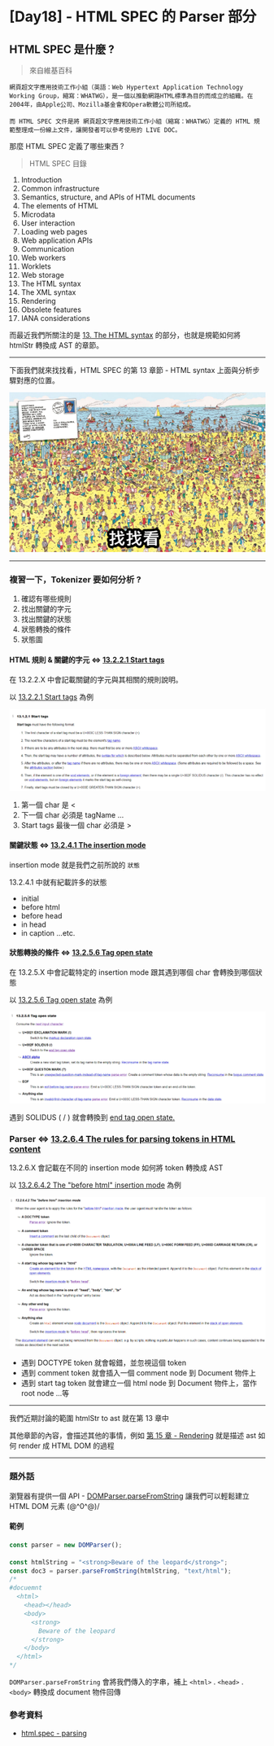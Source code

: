 # [Day18] - HTML SPEC 的 Parser 部分

## HTML SPEC 是什麼 ?

> 來自維基百科
```
網頁超文字應用技術工作小組（英語：Web Hypertext Application Technology Working Group，縮寫：WHATWG），是一個以推動網路HTML標準為目的而成立的組織。在2004年，由Apple公司、Mozilla基金會和Opera軟體公司所組成。

而 HTML SPEC 文件是將 網頁超文字應用技術工作小組（縮寫：WHATWG）定義的 HTML 規範整理成一份線上文件，讓開發者可以參考使用的 LIVE DOC。
```

那麼 HTML SPEC 定義了哪些東西 ?

> HTML SPEC 目錄
1. Introduction
2. Common infrastructure
3. Semantics, structure, and APIs of HTML documents
4. The elements of HTML
5. Microdata
6. User interaction
7. Loading web pages
8. Web application APIs
9. Communication
10. Web workers
11. Worklets
12. Web storage
13. The HTML syntax
14. The XML syntax
15. Rendering
16. Obsolete features
17. IANA considerations

而最近我們所關注的是 [13. The HTML syntax](https://html.spec.whatwg.org/multipage/syntax.html#syntax) 的部分，也就是規範如何將 htmlStr 轉換成 AST 的章節。

----

下面我們就來找找看，HTML SPEC 的第 13 章節 - HTML syntax 上面與分析步驟對應的位置。

![找找看](https://raw.githubusercontent.com/andrew781026/ithome_ironman_2022/main/day-18/find.png)

---

### 複習一下，Tokenizer 要如何分析 ?

1. 確認有哪些規則
2. 找出關鍵的字元
3. 找出關鍵的狀態
4. 狀態轉換的條件
5. 狀態圖

#### HTML 規則 & 關鍵的字元 <=> [13.2.2.1 Start tags](https://html.spec.whatwg.org/multipage/syntax.html#start-tags)

在 13.2.2.X 中會記載關鍵的字元與其相關的規則說明。

以 [13.2.2.1 Start tags](https://html.spec.whatwg.org/multipage/syntax.html#start-tags) 為例

![start-tags](https://raw.githubusercontent.com/andrew781026/ithome_ironman_2022/main/day-18/start-tags.png)

1. 第一個 char 是 <
2. 下一個 char 必須是 tagName
...
7. Start tags 最後一個 char 必須是 >

#### 關鍵狀態 <=> [13.2.4.1 The insertion mode](https://html.spec.whatwg.org/multipage/parsing.html#the-insertion-mode)

insertion mode 就是我們之前所說的 `狀態`

13.2.4.1 中就有紀載許多的狀態

- initial
- before html
- before head
- in head
- in caption ...etc.

#### 狀態轉換的條件 <=> [13.2.5.6 Tag open state](https://html.spec.whatwg.org/multipage/parsing.html#tag-open-state)

在 13.2.5.X 中會記載特定的 insertion mode 跟其遇到哪個 char 會轉換到哪個狀態

以 [13.2.5.6 Tag open state](https://html.spec.whatwg.org/multipage/parsing.html#tag-open-state) 為例

![tag-open-state](https://raw.githubusercontent.com/andrew781026/ithome_ironman_2022/main/day-18/tag-open-state.png)

遇到 SOLIDUS ( / ) 就會轉換到 [end tag open state.](https://html.spec.whatwg.org/multipage/parsing.html#end-tag-open-state)

### Parser <=> [13.2.6.4 The rules for parsing tokens in HTML content](https://html.spec.whatwg.org/multipage/parsing.html#parsing-main-inhtml)

13.2.6.X 會記載在不同的 insertion mode 如何將 token 轉換成 AST

以 [13.2.6.4.2 The "before html" insertion mode](https://html.spec.whatwg.org/multipage/parsing.html#the-before-html-insertion-mode) 為例

![before-html-parse](https://raw.githubusercontent.com/andrew781026/ithome_ironman_2022/main/day-18/before-html-parse.png)

- 遇到 DOCTYPE token 就會報錯，並忽視這個 token
- 遇到 comment token 就會插入一個 comment node 到 Document 物件上
- 遇到 start tag token <html> 就會建立一個 html node 到 Document 物件上，當作 root node ...等

--- 

我們近期討論的範圍 htmlStr to ast 就在第 13 章中

其他章節的內容，會描述其他的事情，例如 [第 15 章 - Rendering](https://html.spec.whatwg.org/multipage/#toc-rendering) 就是描述 ast 如何 render 成 HTML DOM 的過程

---

### 題外話

瀏覽器有提供一個 API - [DOMParser.parseFromString](https://developer.mozilla.org/en-US/docs/Web/API/DOMParser/parseFromString) 
讓我們可以輕鬆建立 HTML DOM 元素 (@^0^@)/

#### 範例

```javascript
const parser = new DOMParser();

const htmlString = "<strong>Beware of the leopard</strong>";
const doc3 = parser.parseFromString(htmlString, "text/html");
/* 
#docuemnt
  <html>
    <head></head>
    <body>
      <strong>
        Beware of the leopard
      </strong>
    </body>
  </html>
*/
```

`DOMParser.parseFromString` 會將我們傳入的字串，補上 `<html>` . `<head>` . `<body>` 轉換成 document 物件回傳

### 參考資料

- [html.spec - parsing](https://html.spec.whatwg.org/multipage/parsing.html)
